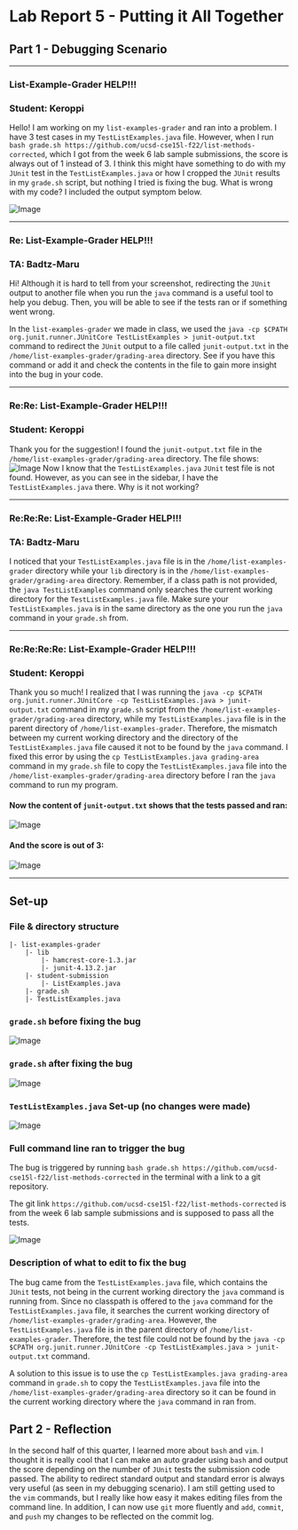 # Lab Report 5 - Putting it All Together
## Part 1 - Debugging Scenario
---
### List-Example-Grader HELP!!!
### Student: Keroppi 
Hello! I am working on my ```list-examples-grader``` and ran into a problem. I have 3 test cases in my ```TestListExamples.java``` file. However, when I run ```bash grade.sh https://github.com/ucsd-cse15l-f22/list-methods-corrected```, which I got from the week 6 lab sample submissions, the score is always out of 1 instead of 3. I think this might have something to do with my ```JUnit``` test in the ```TestListExamples.java``` or how I cropped the ```JUnit``` results in my ```grade.sh``` script, but nothing I tried is fixing the bug. What is wrong with my code? I included the output symptom below. 

![Image](lab5(1).png)

---

### Re: List-Example-Grader HELP!!!
### TA: Badtz-Maru
Hi! Although it is hard to tell from your screenshot, redirecting the ```JUnit``` output to another file when you run the ```java``` command is a useful tool to help you debug. Then, you will be able to see if the tests ran or if something went wrong.

In the ```list-examples-grader``` we made in class, we used the ```java -cp $CPATH org.junit.runner.JUnitCore TestListExamples > junit-output.txt``` command to redirect the ```JUnit``` output to a file called ```junit-output.txt``` in the ```/home/list-examples-grader/grading-area``` directory. See if you have this command or add it and check the contents in the file to gain more insight into the bug in your code. 

---

### Re:Re: List-Example-Grader HELP!!!
### Student: Keroppi 
Thank you for the suggestion! I found the ```junit-output.txt``` file in the ```/home/list-examples-grader/grading-area``` directory. The file shows:
![Image](lab5(2).png)
Now I know that the ```TestListExamples.java``` ```JUnit``` test file is not found. However, as you can see in the sidebar, I have the ```TestListExamples.java``` there. Why is it not working?

---

### Re:Re:Re: List-Example-Grader HELP!!!
### TA: Badtz-Maru

I noticed that your ```TestListExamples.java``` file is in the ```/home/list-examples-grader``` directory while your ```lib``` directory is in the  ```/home/list-examples-grader/grading-area``` directory. Remember, if a class path is not provided, the ```java TestListExamples``` command only searches the current working directory for the ```TestListExamples.java``` file. Make sure your ```TestListExamples.java``` is in the same directory as the one you run the ```java``` command in your ```grade.sh``` from.

---

### Re:Re:Re:Re: List-Example-Grader HELP!!!
### Student: Keroppi 
Thank you so much! I realized that I was running the ```java -cp $CPATH org.junit.runner.JUnitCore -cp TestListExamples.java > junit-output.txt``` command in my ```grade.sh``` script from the ```/home/list-examples-grader/grading-area``` directory, while my ```TestListExamples.java``` file is in the parent directory of ```/home/list-examples-grader```. Therefore, the mismatch between my current working directory and the directory of the ```TestListExamples.java``` file caused it not to be found by the ```java``` command. I fixed this error by using the ```cp TestListExamples.java grading-area``` command in my ```grade.sh``` file to copy the ```TestListExamples.java``` file into the ```/home/list-examples-grader/grading-area``` directory before I ran the ```java``` command to run my program. 

#### Now the content of ```junit-output.txt``` shows that the tests passed and ran:

![Image](lab5(3).png)

#### And the score is out of 3:

![Image](lab5(4).png)

---

## Set-up
### File & directory structure
```
|- list-examples-grader
    |- lib
        |- hamcrest-core-1.3.jar
        |- junit-4.13.2.jar
    |- student-submission
        |- ListExamples.java
    |- grade.sh 
    |- TestListExamples.java
```
### ```grade.sh``` before fixing the bug

![Image](lab5(5).png)

### ```grade.sh``` after fixing the bug

![Image](lab5(6).png)

### ```TestListExamples.java``` Set-up (no changes were made)
![Image](lab5(8).png)


### Full command line ran to trigger the bug
The bug is triggered by running ```bash grade.sh https://github.com/ucsd-cse15l-f22/list-methods-corrected``` in the terminal with a link to a git repository.

The git link ```https://github.com/ucsd-cse15l-f22/list-methods-corrected``` is from the week 6 lab sample submissions and is supposed to pass all the tests.

![Image](lab5(1).png)

### Description of what to edit to fix the bug
The bug came from the ```TestListExamples.java``` file, which contains the ```JUnit``` tests, not being in the current working directory the ```java``` command is running from. Since no classpath is offered to the ```java``` command for the  ```TestListExamples.java``` file, it searches the current working directory of ```/home/list-examples-grader/grading-area```. However, the  ```TestListExamples.java``` file is in the parent directory of ```/home/list-examples-grader```. Therefore, the test file could not be found by the ```java -cp $CPATH org.junit.runner.JUnitCore -cp TestListExamples.java > junit-output.txt``` command.

A solution to this issue is to use the ```cp TestListExamples.java grading-area``` command in ```grade.sh``` to copy the ```TestListExamples.java``` file into the ```/home/list-examples-grader/grading-area``` directory so it can be found in the current working directory where the ```java``` command in ran from.

## Part 2 - Reflection

In the second half of this quarter, I learned more about ```bash``` and ```vim```. I thought it is really cool that I can make an auto grader using ```bash``` and output the score depending on the number of ```JUnit``` tests the submission code passed. The ability to redirect standard output and standard error is always very useful (as seen in my debugging scenario). I am still getting used to the ```vim``` commands, but I really like how easy it makes editing files from the command line. In addition, I can now use ```git``` more fluently and ```add```, ```commit```, and ```push``` my changes to be reflected on the commit log. 








